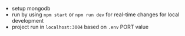 - setup mongodb
- run by using `npm start` or `npm run dev` for real-time changes for local development
- project run in `localhost:3004` based on `.env` PORT value
